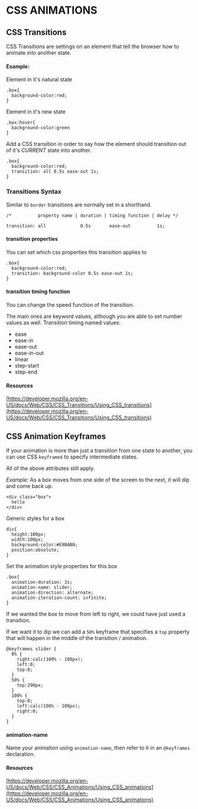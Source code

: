 # CSS ANIMATIONS

## CSS Transitions
CSS Transitions are settings on an element that tell the browser how to animate *into* another state.

#### Example:

Element in it's natural state
```
.box{
  background-color:red;
}
```

Element in it's new state
```
.box:hover{
  background-color:green
}
```

Add a CSS transition in order to say how the element should transition out of it's *CURRENT* state into another.
```
.box{
  background-color:red;
  transition: all 0.5s ease-out 1s;
}
```

### Transitions Syntax

Similar to `border` transitions are normally set in a shorthand.
```
/*          property name | duration | timing function | delay */

transition: all             0.5s       ease-out          1s;
```

#### transition properties
You can set which css properties this transition applies to
```
.box{
  background-color:red;
  transition: background-color 0.5s ease-out 1s;
}
```

#### transition timing function
You can change the speed function of the transition.

The main ones are keyword values, although you are able to set number values as well.
Transition timing named values:
- ease
- ease-in
- ease-out
- ease-in-out
- linear
- step-start
- step-end

#### Resources
[https://developer.mozilla.org/en-US/docs/Web/CSS/CSS_Transitions/Using_CSS_transitions](https://developer.mozilla.org/en-US/docs/Web/CSS/CSS_Transitions/Using_CSS_transitions)


## CSS Animation Keyframes
If your animation is more than just a transition from one state to another, you can use CSS `keyframe`s to specify intermediate states.

All of the above attributes still apply.

*Example:*
As a box moves from one side of the screen to the next, it will dip and come back up.
```
<div class="box">
  hello
</div>
```
Generic styles for a box
```
div{
  height:100px;
  width:100px;
  background-color:#E9BAB0;
  position:absolute;
}
```
Set the animation style properties for this box
```
.box{
  animation-duration: 3s;
  animation-name: slider;
  animation-direction: alternate;
  animation-iteration-count: infinite;
}
```
If we wanted the box to move from left to right, we could have just used a transition.

If we want it to dip we can add a `50%` keyframe that specifies a `top` property that will happen in the middle of the transition / animation.
```
@keyframes slider {
  0% {
    right:calc(100% - 100px);
    left:0;
    top:0;
  }
  50% {
    top:290px;
  }
  100% {
    top:0;
    left:calc(100% - 100px);
    right:0;
  }
}
```

#### animation-name
Name your animation using `animation-name`, then refer to it in an `@keyframes` declaration.

#### Resources
[https://developer.mozilla.org/en-US/docs/Web/CSS/CSS_Animations/Using_CSS_animations](https://developer.mozilla.org/en-US/docs/Web/CSS/CSS_Animations/Using_CSS_animations)

